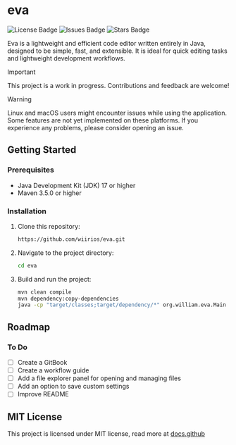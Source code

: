 # eva

<p>
  <img src="https://img.shields.io/github/license/wiirios/eva.svg" alt="License Badge">
  <img src="https://img.shields.io/github/issues/wiirios/eva.svg" alt="Issues Badge">
  <img src="https://img.shields.io/github/stars/wiirios/eva.svg" alt="Stars Badge">
</p>

Eva is a lightweight and efficient code editor written entirely in Java, designed to be simple, fast, and extensible. It is ideal for quick editing tasks and lightweight development workflows.

> [!IMPORTANT]
> This project is a work in progress. Contributions and feedback are welcome!

> [!WARNING]
> Linux and macOS users might encounter issues while using the application. Some features are not yet implemented on these platforms. If you experience any problems, please consider opening an issue.

## Getting Started

### Prerequisites
- Java Development Kit (JDK) 17 or higher
- Maven 3.5.0 or higher

### Installation
1. Clone this repository:
   ```bash
   https://github.com/wiirios/eva.git
   ```
2. Navigate to the project directory:
   ```bash
   cd eva
   ```
3. Build and run the project:
	``` bash
	mvn clean compile
	mvn dependency:copy-dependencies
	java -cp "target/classes;target/dependency/*" org.william.eva.Main
	```

## Roadmap

### To Do
- [ ] Create a GitBook  
- [ ] Create a workflow guide
- [ ] Add a file explorer panel for opening and managing files  
- [ ] Add an option to save custom settings  
- [ ] Improve README

## MIT License
This project is licensed under MIT license, read more at <span><a href="https://docs.github.com/pt/repositories/managing-your-repositorys-settings-and-features/customizing-your-repository/licensing-a-repository">docs.github</span>